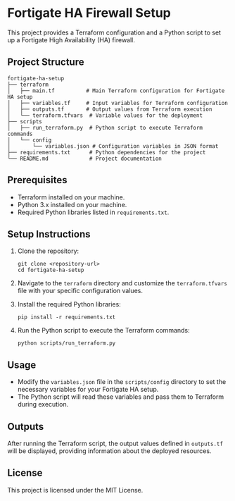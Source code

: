 # Fortigate HA Firewall Setup

This project provides a Terraform configuration and a Python script to set up a Fortigate High Availability (HA) firewall.

## Project Structure

```
fortigate-ha-setup
├── terraform
│   ├── main.tf          # Main Terraform configuration for Fortigate HA setup
│   ├── variables.tf     # Input variables for Terraform configuration
│   ├── outputs.tf       # Output values from Terraform execution
│   └── terraform.tfvars  # Variable values for the deployment
├── scripts
│   ├── run_terraform.py  # Python script to execute Terraform commands
│   └── config
│       └── variables.json # Configuration variables in JSON format
├── requirements.txt      # Python dependencies for the project
└── README.md             # Project documentation
```

## Prerequisites

- Terraform installed on your machine.
- Python 3.x installed on your machine.
- Required Python libraries listed in `requirements.txt`.

## Setup Instructions

1. Clone the repository:
   ```
   git clone <repository-url>
   cd fortigate-ha-setup
   ```

2. Navigate to the `terraform` directory and customize the `terraform.tfvars` file with your specific configuration values.

3. Install the required Python libraries:
   ```
   pip install -r requirements.txt
   ```

4. Run the Python script to execute the Terraform commands:
   ```
   python scripts/run_terraform.py
   ```

## Usage

- Modify the `variables.json` file in the `scripts/config` directory to set the necessary variables for your Fortigate HA setup.
- The Python script will read these variables and pass them to Terraform during execution.

## Outputs

After running the Terraform script, the output values defined in `outputs.tf` will be displayed, providing information about the deployed resources.

## License

This project is licensed under the MIT License.